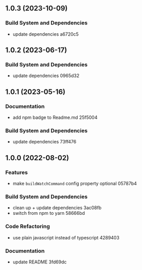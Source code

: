 ## 1.0.3 (2023-10-09)


### Build System and Dependencies

* update dependencies a6720c5

## 1.0.2 (2023-06-17)


### Build System and Dependencies

* update dependencies 0965d32

## 1.0.1 (2023-05-16)


### Documentation

* add npm badge to Readme.md 25f5004


### Build System and Dependencies

* update dependencies 73ff476

## 1.0.0 (2022-08-02)


### Features

* make `buildWatchCommand` config property optional 05787b4


### Build System and Dependencies

* clean up + update dependencies 3ac08fb
* switch from npm to yarn 58666bd


### Code Refactoring

* use plain javascript instead of typescript 4289403


### Documentation

* update README 3fd69dc

